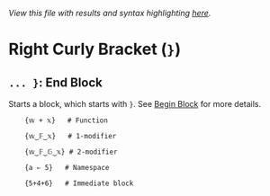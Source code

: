 *View this file with results and syntax highlighting [here](https://mlochbaum.github.io/BQN/help/endblock.html).*

# Right Curly Bracket (`}`)

## `... }`: End Block

Starts a block, which starts with `}`. See [Begin Block](beginblock.md) for more details.

        {𝕨 + 𝕩}   # Function

        {𝕨‿𝔽‿𝕩}   # 1-modifier

        {𝕨‿𝔽‿𝔾‿𝕩} # 2-modifier

        {a ⇐ 5}   # Namespace

        {5+4+6}   # Immediate block
